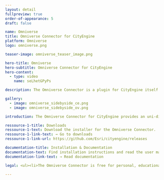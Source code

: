 ```yaml
---
layout: detail
fullpreview: true
order-of-appearance: 5
draft: false

name: Omniverse
title: Omniverse Connector for CityEngine
platform: Omniverse
logo: omniverse.png

teaser-image: omniverse_teaser_image.png

hero-title: Omniverse
hero-subtitle: Omniverse Connector for CityEngine
hero-content:
  - type: video
    name: seLhetGPyPs

description: The Omniverse Connector is a plugin for CityEngine itself. It allows users to conveniently send 3d city models to an Omniverse server for simulation, collaboration and high-end visualization. The Connector supports lightweight iteration on individual city parts by non-destructively updating previous exports.

gallery:
  - image: omniverse_sidebyside_ce.png
  - image: omniverse_sidebyside_ov.png

introduction: The Omniverse Connector for CityEngine provides an uni-directional link to Omniverse Nucleus. On top of the basic export functionality, repeated exports with the same name will accumulate using USD composition techniques. This allows for convenient tweaking of an exported model (e.g. updating a single building in a large city) without having to re-run full exports (which are potentially time-consuming).

ressource-1-title: Downloads
ressource-1-text: Download the installer for the Omniverse Connector.
ressource-1-link-text: → Go to downloads
ressource-1-link-url: https://github.com/Esri/cityengine/releases

documentation-title: Installation & Documentation
documentation-text: Find installation instructions and read the user manual and release notes.
documentation-link-text: → Read documentation

legal: <ul><li>The Omniverse Connector is free for personal, educational, and non-commercial use. Commercial use requires at least one commercial license of the latest CityEngine version installed in the organization. Redistribution or web service offerings are not allowed unless expressly permitted.</li><li>For questions or enquiries, please contact <a href= "mailto:cityengine-info@esri.comm">cityengine-info@esri.com</a></li></ul>

---
```


